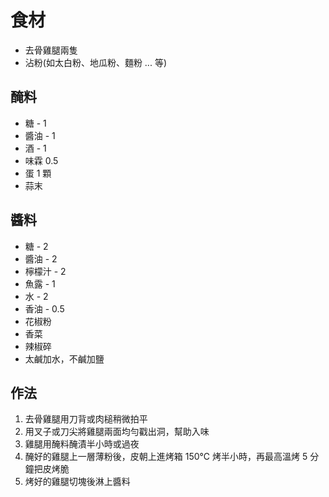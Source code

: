 # 食材

- 去骨雞腿兩隻
- 沾粉(如太白粉、地瓜粉、麵粉 ... 等)

## 醃料

- 糖 - 1
- 醬油 - 1
- 酒 - 1
- 味霖 0.5
- 蛋 1 顆
- 蒜末

## 醬料

- 糖 - 2
- 醬油 - 2
- 檸檬汁 - 2
- 魚露 - 1
- 水 - 2
- 香油 - 0.5
- 花椒粉
- 香菜
- 辣椒碎
- 太鹹加水，不鹹加鹽

## 作法

1. 去骨雞腿用刀背或肉槌稍微拍平
2. 用叉子或刀尖將雞腿兩面均勻戳出洞，幫助入味
3. 雞腿用醃料醃漬半小時或過夜
4. 醃好的雞腿上一層薄粉後，皮朝上進烤箱 150℃ 烤半小時，再最高溫烤 5 分鐘把皮烤脆
5. 烤好的雞腿切塊後淋上醬料
